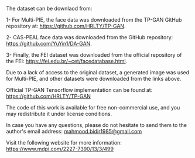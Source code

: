 The dataset can be downlaod from: 

1- For Multi-PIE, the face data was downloaded from the TP-GAN GitHub repository at: https://github.com/HRLTY/TP-GAN. 

2- CAS-PEAL face data was downloaded from the GitHub repository: https://github.com/YuYin1/DA-GAN. 

3- Finally, the FEI dataset was downloaded from the official repository of the FEI: https://fei.edu.br/~cet/facedatabase.html.

Due to a lack of access to the original dataset, a generated image was used for Multi-PIE, and other datasets were downloaded from the links above.  

Official TP-GAN Tensorflow implementation can be found at: https://github.com/HRLTY/TP-GAN

The code of this work is available for free non-commercial use, and you may redistribute it under license conditions. 

In case you have any questions, please do not hesitate to send them to the author's email address: mahmood.bidir1985@gmail.com

Visit the following website for more information: https://www.mdpi.com/2227-7390/13/3/499 
